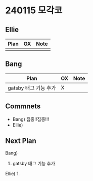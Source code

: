 # 240115 모각코

## Ellie

| Plan 	| OX 	| Note 	|
|------	|----	|------	|
|  |    |      	|


## Bang

| Plan 	| OX 	| Note 	|
|------	|----	|------	|
| gatsby 태그 기능 추가  |  X  |      |



## Commnets

 - Bang) 집중!!집중!!!
 - Ellie) 
 
## Next Plan
 Bang)
 1. gatsby 태그 기능 추가

 Ellie)
 1. 
